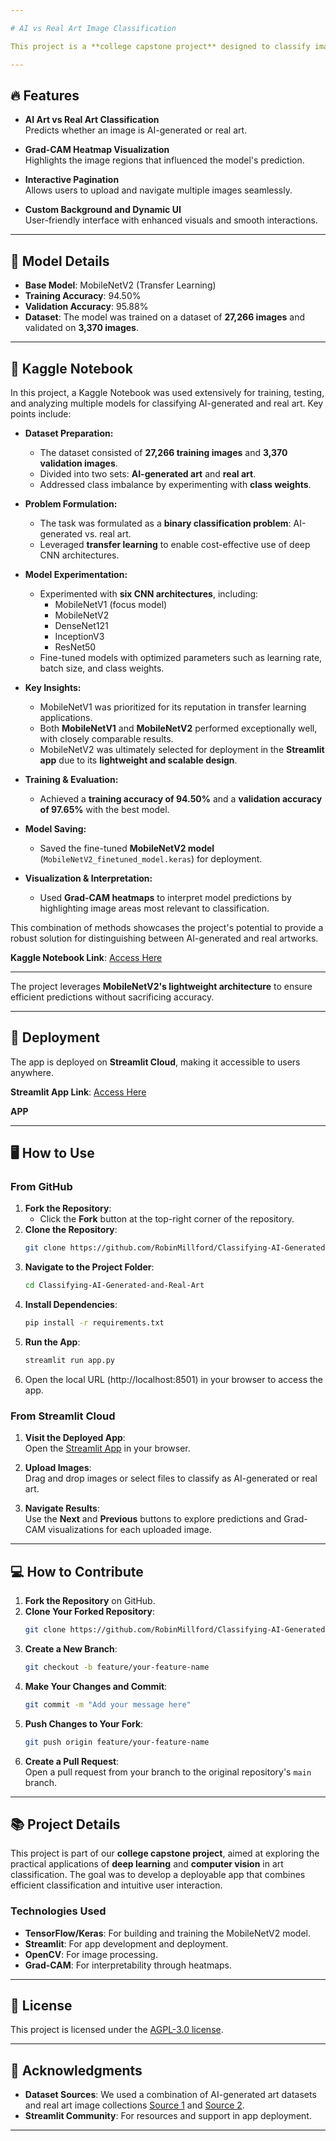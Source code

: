 ```yaml
---

# AI vs Real Art Image Classification

This project is a **college capstone project** designed to classify images as **AI-generated art** or **Real art** using a fine-tuned MobileNetV2 model. The model utilizes transfer learning to achieve high accuracy and interpretability through Grad-CAM visualizations. The app has been deployed on **Streamlit Cloud** for public access, enabling users to upload images and receive predictions directly.

---
```


## 🔥 Features

- **AI Art vs Real Art Classification**  
  Predicts whether an image is AI-generated or real art.
  
- **Grad-CAM Heatmap Visualization**  
  Highlights the image regions that influenced the model's prediction.

- **Interactive Pagination**  
  Allows users to upload and navigate multiple images seamlessly.

- **Custom Background and Dynamic UI**  
  User-friendly interface with enhanced visuals and smooth interactions.

---

## 🧠 Model Details

- **Base Model**: MobileNetV2 (Transfer Learning)  
- **Training Accuracy**: 94.50%  
- **Validation Accuracy**: 95.88%  
- **Dataset**: The model was trained on a dataset of **27,266 images** and validated on **3,370 images**.

---

## 📓 Kaggle Notebook

In this project, a Kaggle Notebook was used extensively for training, testing, and analyzing multiple models for classifying AI-generated and real art. Key points include:

- **Dataset Preparation:**
  - The dataset consisted of **27,266 training images** and **3,370 validation images**.
  - Divided into two sets: **AI-generated art** and **real art**.
  - Addressed class imbalance by experimenting with **class weights**.

- **Problem Formulation:**
  - The task was formulated as a **binary classification problem**: AI-generated vs. real art.
  - Leveraged **transfer learning** to enable cost-effective use of deep CNN architectures.

- **Model Experimentation:**
  - Experimented with **six CNN architectures**, including:
    - MobileNetV1 (focus model)
    - MobileNetV2
    - DenseNet121
    - InceptionV3
    - ResNet50
  - Fine-tuned models with optimized parameters such as learning rate, batch size, and class weights.

- **Key Insights:**
  - MobileNetV1 was prioritized for its reputation in transfer learning applications.
  - Both **MobileNetV1** and **MobileNetV2** performed exceptionally well, with closely comparable results.
  - MobileNetV2 was ultimately selected for deployment in the **Streamlit app** due to its **lightweight and scalable design**.

- **Training & Evaluation:**
  - Achieved a **training accuracy of 94.50%** and a **validation accuracy of 97.65%** with the best model.

- **Model Saving:**
  - Saved the fine-tuned **MobileNetV2 model** (`MobileNetV2_finetuned_model.keras`) for deployment.

- **Visualization & Interpretation:**
  - Used **Grad-CAM heatmaps** to interpret model predictions by highlighting image areas most relevant to classification.

This combination of methods showcases the project's potential to provide a robust solution for distinguishing between AI-generated and real artworks.

**Kaggle Notebook Link**: [Access Here](https://www.kaggle.com/code/yaminh/ai-vs-real-project)

---

The project leverages **MobileNetV2's lightweight architecture** to ensure efficient predictions without sacrificing accuracy.

---

## 🌟 Deployment

The app is deployed on **Streamlit Cloud**, making it accessible to users anywhere.

**Streamlit App Link**: [Access Here](https://ai-vs-human-iuglavr25pedlyysbanq26.streamlit.app/)

**APP**


---

## 🖥️ How to Use

### From GitHub

1. **Fork the Repository**:  
   - Click the **Fork** button at the top-right corner of the repository.
2. **Clone the Repository**:  
   ```bash
   git clone https://github.com/RobinMillford/Classifying-AI-Generated-and-Real-Art.git
   ```
3. **Navigate to the Project Folder**:  
   ```bash
   cd Classifying-AI-Generated-and-Real-Art
   ```
4. **Install Dependencies**:  
   ```bash
   pip install -r requirements.txt
   ```
5. **Run the App**:  
   ```bash
   streamlit run app.py
   ```
6. Open the local URL (http://localhost:8501) in your browser to access the app.

### From Streamlit Cloud

1. **Visit the Deployed App**:  
   Open the [Streamlit App](https://ai-vs-human-iuglavr25pedlyysbanq26.streamlit.app/) in your browser.

2. **Upload Images**:  
   Drag and drop images or select files to classify as AI-generated or real art.

3. **Navigate Results**:  
   Use the **Next** and **Previous** buttons to explore predictions and Grad-CAM visualizations for each uploaded image.

---

## 💻 How to Contribute

1. **Fork the Repository** on GitHub.  
2. **Clone Your Forked Repository**:  
   ```bash
   git clone https://github.com/RobinMillford/Classifying-AI-Generated-and-Real-Art.git
   ```
3. **Create a New Branch**:  
   ```bash
   git checkout -b feature/your-feature-name
   ```
4. **Make Your Changes and Commit**:  
   ```bash
   git commit -m "Add your message here"
   ```
5. **Push Changes to Your Fork**:  
   ```bash
   git push origin feature/your-feature-name
   ```
6. **Create a Pull Request**:  
   Open a pull request from your branch to the original repository's `main` branch.

---

## 📚 Project Details

This project is part of our **college capstone project**, aimed at exploring the practical applications of **deep learning** and **computer vision** in art classification. The goal was to develop a deployable app that combines efficient classification and intuitive user interaction.

### Technologies Used

- **TensorFlow/Keras**: For building and training the MobileNetV2 model.  
- **Streamlit**: For app development and deployment.  
- **OpenCV**: For image processing.  
- **Grad-CAM**: For interpretability through heatmaps.  

---

## 📄 License

This project is licensed under the [AGPL-3.0 license](LICENSE).

---

## 🌟 Acknowledgments

- **Dataset Sources**: We used a combination of AI-generated art datasets and real art image collections [Source 1](https://www.kaggle.com/datasets/superpotato9/dalle-recognition-dataset) and [Source 2](https://www.kaggle.com/datasets/sankarmechengg/art-images-clear-and-distorted).  
- **Streamlit Community**: For resources and support in app deployment.  

---

